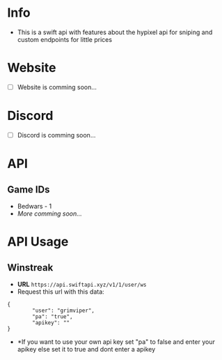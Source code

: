 # Info
- This is a swift api with features about the hypixel api for sniping and custom endpoints for little prices

# Website
- [ ] Website is comming soon...

# Discord
- [ ] Discord is comming soon...

# API

## Game IDs
- Bedwars - 1
- *More comming soon...*

# API Usage

## Winstreak
- **URL** `https://api.swiftapi.xyz/v1/1/user/ws`
- Request this url with this data:
```
{
        "user": "grimviper",
        "pa": "true",
        "apikey": ""
}
```
- *If you want to use your own api key set "pa" to false and enter your apikey else set it to true and dont enter a apikey
